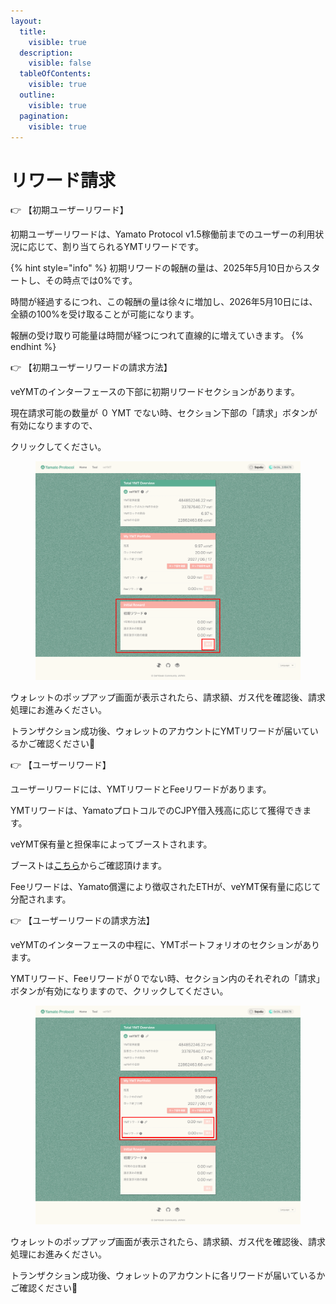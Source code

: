 ```yaml
---
layout:
  title:
    visible: true
  description:
    visible: false
  tableOfContents:
    visible: true
  outline:
    visible: true
  pagination:
    visible: true
---
```


# リワード請求

👉 【初期ユーザーリワード】

初期ユーザーリワードは、Yamato Protocol v1.5稼働前までのユーザーの利用状況に応じて、割り当てられるYMTリワードです。

{% hint style="info" %}
初期リワードの報酬の量は、2025年5月10日からスタートし、その時点では0%です。

時間が経過するにつれ、この報酬の量は徐々に増加し、2026年5月10日には、全額の100%を受け取ることが可能になります。

報酬の受け取り可能量は時間が経つにつれて直線的に増えていきます。
{% endhint %}

👉 【初期ユーザーリワードの請求方法】

veYMTのインターフェースの下部に初期リワードセクションがあります。

現在請求可能の数量が ０ YMT でない時、セクション下部の「請求」ボタンが有効になりますので、

クリックしてください。

<figure><img src="../.gitbook/assets/Group 7.png" alt=""><figcaption></figcaption></figure>

ウォレットのポップアップ画面が表示されたら、請求額、ガス代を確認後、請求処理にお進みください。

トランザクション成功後、ウォレットのアカウントにYMTリワードが届いているかご確認ください🎉

👉 【ユーザーリワード】

ユーザーリワードには、YMTリワードとFeeリワードがあります。

YMTリワードは、YamatoプロトコルでのCJPY借入残高に応じて獲得できます。

veYMT保有量と担保率によってブーストされます。

ブーストは[こちら](../ymt-yamato-dao-token/toveymtniyorufmingubsuto.md)からご確認頂けます。

Feeリワードは、Yamato償還により徴収されたETHが、veYMT保有量に応じて分配されます。

👉 【ユーザーリワードの請求方法】

veYMTのインターフェースの中程に、YMTポートフォリオのセクションがあります。

YMTリワード、Feeリワードが０でない時、セクション内のそれぞれの「請求」ボタンが有効になりますので、クリックしてください。

<figure><img src="../.gitbook/assets/Group 8.png" alt=""><figcaption></figcaption></figure>

ウォレットのポップアップ画面が表示されたら、請求額、ガス代を確認後、請求処理にお進みください。

トランザクション成功後、ウォレットのアカウントに各リワードが届いているかご確認ください🎉
